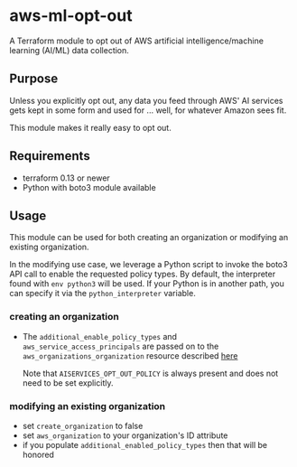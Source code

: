 # aws-ml-opt-out

A Terraform module to opt out of AWS artificial intelligence/machine learning (AI/ML) data collection.

## Purpose

Unless you explicitly opt out, any data you feed through AWS' AI services gets kept in some form and used for ...
well, for whatever Amazon sees fit.

This module makes it really easy to opt out.

## Requirements
- terraform 0.13 or newer
- Python with boto3 module available

## Usage

This module can be used for both creating an organization or modifying an existing organization.

In the modifying use case, we leverage a Python script to invoke the boto3 API call to enable the
requested policy types. By default, the interpreter found with `env python3` will be used. If your
Python is in another path, you can specify it via the `python_interpreter` variable.

### creating an organization
- The `additional_enable_policy_types` and `aws_service_access_principals` are passed on to the
  `aws_organizations_organization` resource described [here](https://registry.terraform.io/providers/hashicorp/aws/latest/docs/resources/organizations_organization)
  
  Note that `AISERVICES_OPT_OUT_POLICY` is always present and does not need to be set explicitly.

### modifying an existing organization
- set `create_organization` to false
- set `aws_organization` to your organization's ID attribute
- if you populate `additional_enabled_policy_types` then that will be honored

